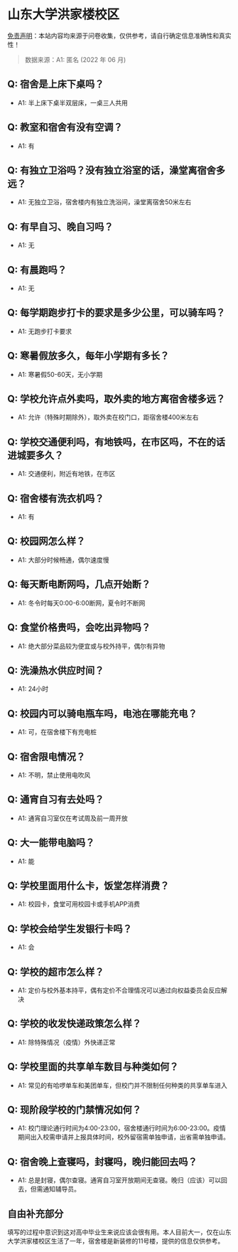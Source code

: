 # 山东大学洪家楼校区

[免责声明](https://colleges.chat/#_3)：本站内容均来源于问卷收集，仅供参考，请自行确定信息准确性和真实性！

> 数据来源：A1: 匿名 (2022 年 06 月)

## Q: 宿舍是上床下桌吗？

- A1: 半上床下桌半双层床，一桌三人共用

## Q: 教室和宿舍有没有空调？

- A1: 有

## Q: 有独立卫浴吗？没有独立浴室的话，澡堂离宿舍多远？

- A1: 无独立卫浴，宿舍楼内有独立洗浴间，澡堂离宿舍50米左右

## Q: 有早自习、晚自习吗？

- A1: 无

## Q: 有晨跑吗？

- A1: 无

## Q: 每学期跑步打卡的要求是多少公里，可以骑车吗？

- A1: 无跑步打卡要求

## Q: 寒暑假放多久，每年小学期有多长？

- A1: 寒暑假50-60天，无小学期

## Q: 学校允许点外卖吗，取外卖的地方离宿舍楼多远？

- A1: 允许（特殊时期除外），取外卖在校门口，距宿舍楼400米左右

## Q: 学校交通便利吗，有地铁吗，在市区吗，不在的话进城要多久？

- A1: 交通便利，附近有地铁，在市区

## Q: 宿舍楼有洗衣机吗？

- A1: 有

## Q: 校园网怎么样？

- A1: 大部分时候畅通，偶尔速度慢

## Q: 每天断电断网吗，几点开始断？

- A1: 冬令时每天0:00-6:00断网，夏令时不断网

## Q: 食堂价格贵吗，会吃出异物吗？

- A1: 绝大部分菜品较为便宜或与校外持平，偶尔有异物

## Q: 洗澡热水供应时间？

- A1: 24小时

## Q: 校园内可以骑电瓶车吗，电池在哪能充电？

- A1: 可，在宿舍楼下有充电桩

## Q: 宿舍限电情况？

- A1: 不明，禁止使用电吹风

## Q: 通宵自习有去处吗？

- A1: 通宵自习室仅在考试周及前一周开放

## Q: 大一能带电脑吗？

- A1: 能

## Q: 学校里面用什么卡，饭堂怎样消费？

- A1: 校园卡，食堂可用校园卡或手机APP消费

## Q: 学校会给学生发银行卡吗？

- A1: 会

## Q: 学校的超市怎么样？

- A1: 定价与校外基本持平，偶有定价不合理情况可以通过向权益委员会反应解决

## Q: 学校的收发快递政策怎么样？

- A1: 除特殊情况（疫情）外快递正常

## Q: 学校里面的共享单车数目与种类如何？

- A1: 常见的有哈啰单车和美团单车，但校门并不限制任何种类的共享单车进入

## Q: 现阶段学校的门禁情况如何？

- A1: 校门理论通行时间为4:00-23:00，宿舍楼通行时间为6:00-23:00。疫情期间出入校需申请并上报具体时间，校外留宿需单独申请，出省需单独申请。

## Q: 宿舍晚上查寝吗，封寝吗，晚归能回去吗？

- A1: 总是封寝，偶尔查寝。通宵自习室开放期间无查寝。晚归（应该）可以回去，但需通知辅导员。

## 自由补充部分

填写的过程中意识到这对高中毕业生来说应该会很有用。本人目前大一，仅在山东大学洪家楼校区生活了一年，宿舍楼是新装修的11号楼，提供的信息仅供参考。